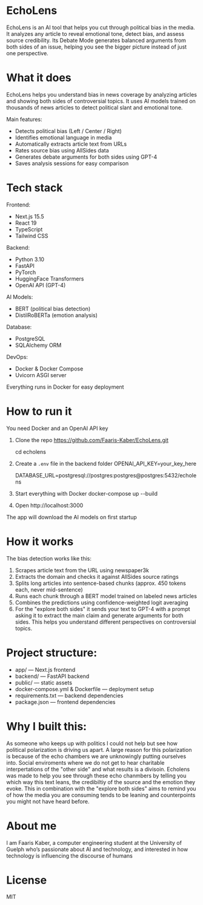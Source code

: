# EchoLens

EchoLens is an AI tool that helps you cut through political bias in the media. It analyzes any article to reveal emotional tone, detect bias, and assess source credibility. Its Debate Mode generates balanced arguments from both sides of an issue, helping you see the bigger picture instead of just one perspective.

# What it does

EchoLens helps you understand bias in news coverage by analyzing articles and showing both sides of controversial topics. It uses AI models trained on thousands of news articles to detect political slant and emotional tone.

Main features:
- Detects political bias (Left / Center / Right)
- Identifies emotional language in media
- Automatically extracts article text from URLs
- Rates source bias using AllSides data
- Generates debate arguments for both sides using GPT-4
- Saves analysis sessions for easy comparison


# Tech stack

Frontend:
- Next.js 15.5
- React 19
- TypeScript
- Tailwind CSS

Backend:
- Python 3.10
- FastAPI
- PyTorch
- HuggingFace Transformers
- OpenAI API (GPT-4)

AI Models:
- BERT (political bias detection)
- DistilRoBERTa (emotion analysis)

Database:
- PostgreSQL
- SQLAlchemy ORM

DevOps:
- Docker & Docker Compose
- Uvicorn ASGI server

Everything runs in Docker for easy deployment


# How to run it

You need Docker and an OpenAI API key

1. Clone the repo
    https://github.com/Faaris-Kaber/EchoLens.git
   
    cd echolens
3. Create a `.env` file in the backend folder
    OPENAI_API_KEY=your_key_here
   
    DATABASE_URL=postgresql://postgres:postgres@postgres:5432/echolens
   
5. Start everything with Docker
    docker-compose up --build

6. Open http://localhost:3000

The app will download the AI models on first startup


# How it works

The bias detection works like this:

1. Scrapes article text from the URL using newspaper3k
2. Extracts the domain and checks it against AllSides source ratings
3. Splits long articles into sentence-based chunks (approx. 450 tokens each, never mid-sentence)
4. Runs each chunk through a BERT model trained on labeled news articles
5. Combines the predictions using confidence-weighted logit averaging
6. For the "explore both sides" it sends your text to GPT-4 with a prompt asking it to extract the main claim and generate arguments for both sides. This helps you understand different perspectives on controversial topics.


# Project structure:

- app/ — Next.js frontend  
- backend/ — FastAPI backend  
- public/ — static assets  
- docker-compose.yml & Dockerfile — deployment setup  
- requirements.txt — backend dependencies  
- package.json — frontend dependencies

# Why I built this:
As someone who keeps up with politics I could not help but see how political polarization is driving us apart. A large reason for this polarization is because of the echo chambers we are unknowingly putting ourselves into. Social enviroments where we do not get to hear charitable interpertations of the "other side" and what results is a divisoin. Echolens was made to help you see through these echo chanmbers by telling you which way this text leans, the credibiltiy of the source and the emotion they evoke. This in combination with the "explore both sides" aims to remind you of how the media you are consuming tends to be leaning and counterpoints you might not have heard before. 

# About me
I am Faaris Kaber, a computer engineering student at the University of Guelph who’s passionate about AI and technology, and interested in how technology is influencing the discourse of humans

# License
MIT
